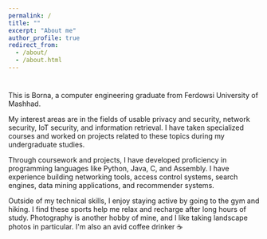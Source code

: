 ```yaml
---
permalink: /
title: ""
excerpt: "About me"
author_profile: true
redirect_from: 
  - /about/
  - /about.html
---
```


<style>
  .typewriter {
  font-family: monospace;
  font-weight: bold;
  animation: typing 3s steps(30, end) 1s 1 normal both, blinking-cursor .5s step-end infinite;
}
</style>


<h1 class="typewriter"></h1>


This is Borna, a computer engineering graduate from Ferdowsi University of Mashhad.

My interest areas are in the fields of usable privacy and security, network security, IoT security, and information retrieval. I have taken specialized courses and worked on projects related to these topics during my undergraduate studies.

Through coursework and projects, I have developed proficiency in programming languages like Python, Java, C, and Assembly. I have experience building networking tools, access control systems, search engines, data mining applications, and recommender systems.

Outside of my technical skills, I enjoy staying active by going to the gym and hiking. I find these sports help me relax and recharge after long hours of study. Photography is another hobby of mine, and I like taking landscape photos in particular. I'm also an avid coffee drinker ☕


<script>
  var typewriter = document.querySelector(".typewriter");
  var text = typewriter.innerText;
  var i = 0;

  function type() {
    if (i < text.length) {
      typewriter.innerHTML += text[i];
      i++;
      setTimeout(type, 200);
    }
  }

  type();
</script>
